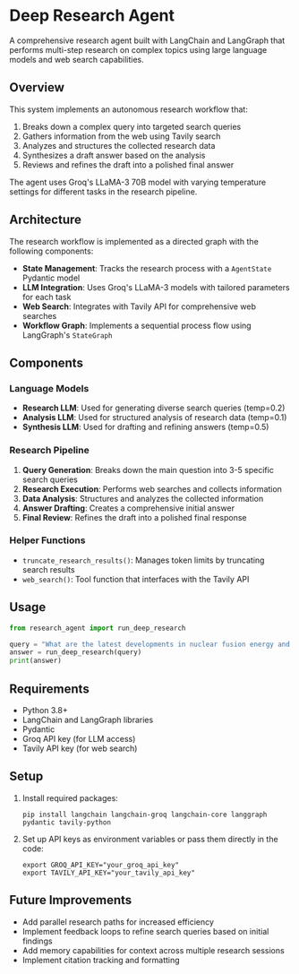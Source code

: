 # Deep Research Agent

A comprehensive research agent built with LangChain and LangGraph that performs multi-step research on complex topics using large language models and web search capabilities.

## Overview

This system implements an autonomous research workflow that:

1. Breaks down a complex query into targeted search queries
2. Gathers information from the web using Tavily search
3. Analyzes and structures the collected research data
4. Synthesizes a draft answer based on the analysis
5. Reviews and refines the draft into a polished final answer

The agent uses Groq's LLaMA-3 70B model with varying temperature settings for different tasks in the research pipeline.

## Architecture

The research workflow is implemented as a directed graph with the following components:

- **State Management**: Tracks the research process with a `AgentState` Pydantic model
- **LLM Integration**: Uses Groq's LLaMA-3 models with tailored parameters for each task
- **Web Search**: Integrates with Tavily API for comprehensive web searches
- **Workflow Graph**: Implements a sequential process flow using LangGraph's `StateGraph`

## Components

### Language Models

- **Research LLM**: Used for generating diverse search queries (temp=0.2)
- **Analysis LLM**: Used for structured analysis of research data (temp=0.1)
- **Synthesis LLM**: Used for drafting and refining answers (temp=0.5)

### Research Pipeline

1. **Query Generation**: Breaks down the main question into 3-5 specific search queries
2. **Research Execution**: Performs web searches and collects information
3. **Data Analysis**: Structures and analyzes the collected information
4. **Answer Drafting**: Creates a comprehensive initial answer
5. **Final Review**: Refines the draft into a polished final response

### Helper Functions

- `truncate_research_results()`: Manages token limits by truncating search results
- `web_search()`: Tool function that interfaces with the Tavily API

## Usage

```python
from research_agent import run_deep_research

query = "What are the latest developments in nuclear fusion energy and what challenges remain before commercial viability?"
answer = run_deep_research(query)
print(answer)
```

## Requirements

- Python 3.8+
- LangChain and LangGraph libraries
- Pydantic
- Groq API key (for LLM access)
- Tavily API key (for web search)

## Setup

1. Install required packages:
   ```
   pip install langchain langchain-groq langchain-core langgraph pydantic tavily-python
   ```

2. Set up API keys as environment variables or pass them directly in the code:
   ```
   export GROQ_API_KEY="your_groq_api_key"
   export TAVILY_API_KEY="your_tavily_api_key"
   ```

## Future Improvements

- Add parallel research paths for increased efficiency
- Implement feedback loops to refine search queries based on initial findings
- Add memory capabilities for context across multiple research sessions
- Implement citation tracking and formatting
